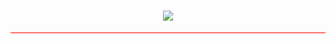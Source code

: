 <h1 align="center">
  <a href="https://github.com/hello-manoj">
    <img src="https://readme-typing-svg.herokuapp.com?color=black&size=26&center=true&vCenter=true&width=900&lines=Hi%2C+I+am+Manoj+Joshi.">
  </a>
</h1>
<hr size=10 style="background:red">
